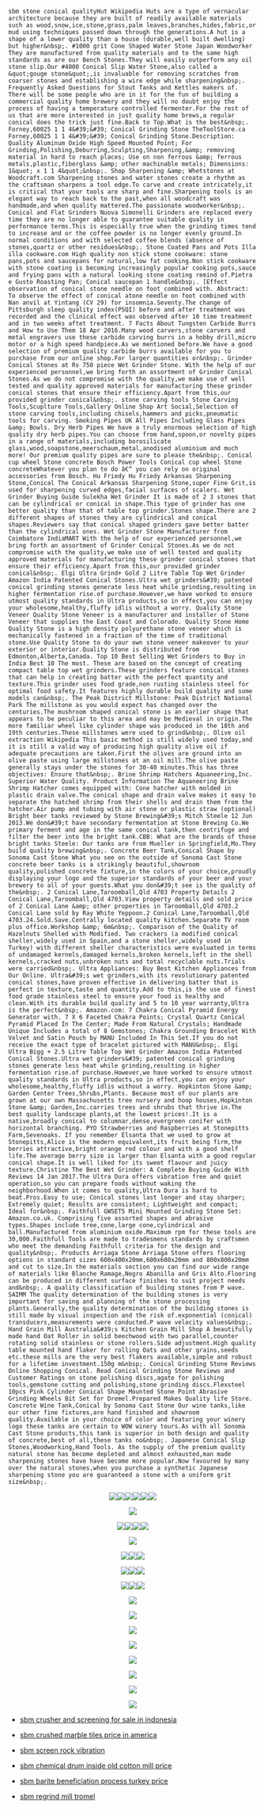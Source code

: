 
```
sbm stone conical qualityHut Wikipedia Huts are a type of vernacular architecture because they are built of readily available materials such as wood,snow,ice,stone,grass,palm leaves,branches,hides,fabric,or mud using techniques passed down through the generations.A hut is a shape of a lower quality than a house (durable,well built dwelling) but higher&nbsp;. #1000 grit Cone Shaped Water Stone Japan Woodworker They are manufactured from quality materials and to the same high standards as are our Bench Stones.They will easily outperform any oil stone slip.Our #4000 Conical Slip Water Stone,also called a &quot;gouge stone&quot;,is invaluable for removing scratches from coarser stones and establishing a wire edge while sharpening&nbsp;. Frequently Asked Questions for Stout Tanks and Kettles makers of. There will be some people who are in it for the fun of building a commercial quality home brewery and they will no doubt enjoy the process of having a temperature controlled fermenter.For the rest of us that are more interested in just quality home brews,a regular conical does the trick just fine.Back to Top.What is the best&nbsp;. Forney,60025 1 1 4&#39;&#39; Conical Grinding Stone TheToolStore.ca Forney,60025 1 1 4&#39;&#39; Conical Grinding Stone.Description: Quality Aluminum Oxide High Speed Mounted Point; For Grinding,Polishing,Deburring,Sculpting,Sharpening,&amp; removing material in hard to reach places; Use on non ferrous &amp; ferrous metals,plastic,fiberglass &amp; other machinable metals; Dimensions: 1&quot; x 1 1 4&quot;&nbsp;. Shop Sharpening &amp; Whetstones at Woodcraft.com Sharpening stones and water stones create a rhythm as the craftsman sharpens a tool edge.To carve and create intricately,it is critical that your tools are sharp and fine.Sharpening tools is an elegant way to reach back to the past,when all woodcraft was handmade,and when quality mattered.The passionate woodworker&nbsp;. Conical and Flat Grinders Nuova Simonelli Grinders are replaced every time they are no longer able to guarantee suitable quality in performance terms.This is especially true when the grinding times tend to increase and or the coffee powder is no longer evenly ground.In normal conditions and with selected coffee blends (absence of stones,quartz or other residues&nbsp;. Stone Coated Pans and Pots Illa illa cookware.com High quality non stick stone cookware: stone pans,pots and saucepans for natural,low fat cooking.Non stick cookware with stone coating is becoming increasingly popular cooking pots,sauce and frying pans with a natural looking stone coating remind of.Pietra e Gusto Roasting Pan; Conical saucepan 1 handle&nbsp;. [Effect observation of conical stone needle on foot combined with. Abstract: To observe the effect of conical atone needle on foot combined with Nan anvil at Yintang (CV 29) for insomnia.Seventy.The change of Pittsburgh sleep quality index(PSQI) before and after treatment was recorded and the clinical effect was observed after 10 time treatment and in two weeks aftet treatment. 7 Facts About Tungsten Carbide Burrs and How to Use Them 18 Apr 2016.Many wood carvers,stone carvers and metal engravers use these carbide carving burrs in a hobby drill,micro motor or a high speed handpiece.As we mentioned before.We have a good selection of premium quality carbide burrs available for you to purchase from our online shop.For larger quantities or&nbsp;. Grinder Conical Stones at Rs 750 piece Wet Grinder Stone. With the help of our experienced personnel,we bring forth an assortment of Grinder Conical Stones.As we do not compromise with the quality,we make use of well tested and quality approved materials for manufacturing these grinder conical stones that ensure their efficiency.Apart from this,our provided grinder conical&nbsp;. stone carving tools Stone Carving Tools,Scuplture Tools,Gallery Online Shop Art Social,Selection of stone carving tools,including chisels,hammers and picks,pneumatic tools for carving. Smoking Pipes UK All Pipes Including Glass Pipes &amp; Bowls. Dry Herb Pipes We have a truly enormous selection of high quality dry herb pipes.You can choose from hand,spoon,or novelty pipes in a range of materials,including borosilicate glass,wood,soapstone,meerschaum,metal,anodised aluminium and much more! Our premium quality pipes are sure to please the&nbsp;. Conical cup wheel Stone concrete Bosch Power Tools Conical cup wheel Stone concreteWhatever you plan to do â€“ you can rely on original accessories from Bosch. Hu Friedy Hu Friedy Arkansas Sharpening Stone,Conical The Conical Arkansas Sharpening Stone,super Fine Grit,is used for sharpening curved edges,facial surfaces of scalers. Wet Grinder Buying Guide Sulekha Wet Grinder It is made of 2 3 stones that can be cylindrical or conical in shape.This type of grinder has one better quality than that of table top grinder.Stones shape.There are 2 different shapes of stones they are cylindrical and conical shapes.Reviewers say that conical shaped grinders gave better batter than the cylindrical ones. Wet Grinder Stone Manufacturer from Coimbatore IndiaMART With the help of our experienced personnel,we bring forth an assortment of Grinder Conical Stones.As we do not compromise with the quality,we make use of well tested and quality approved materials for manufacturing these grinder conical stones that ensure their efficiency.Apart from this,our provided grinder conical&nbsp;. Elgi Ultra Grind+ Gold 2 Litre Table Top Wet Grinder Amazon India Patented Conical Stones.Ultra wet grinders&#39; patented conical grinding stones generate less heat while grinding,resulting in higher fermentation rise.of purchase.However,we have worked to ensure utmost quality standards in Ultra products,so in effect,you can enjoy your wholesome,healthy,fluffy idlis without a worry. Quality Stone Veneer Quality Stone Veneer is a manufacturer and installer of Stone Veneer that supplies the East Coast and Colorado. Quality Stone Home Quality Stone is a high density polyurethane stone veneer which is mechanically fastened in a fraction of the time of traditional stone.Use Quality Stone to do your own stone veneer makeover to your exterior or interior.Quality Stone is distributed from Edmonton,Alberta,Canada. Top 10 Best Selling Wet Grinders to Buy in India Best 10 The most. These are based on the concept of creating compact table top wet grinders.These grinders feature conical stones that can help in creating batter with the perfect quantity and texture.This grinder uses food grade,non rusting stainless steel for optimal food safety.It features highly durable build quality and some models can&nbsp;. The Peak District Millstone: Peak District National Park The millstone as you would expect has changed over the centuries.The mushroom shaped conical stone is an earlier shape that appears to be peculiar to this area and may be Medieval in origin.The more familiar wheel like cylinder shape was produced in the 18th and 19th centuries.These millstones were used to grind&nbsp;. Olive oil extraction Wikipedia This basic method is still widely used today,and it is still a valid way of producing high quality olive oil if adequate precautions are taken.First the olives are ground into an olive paste using large millstones at an oil mill.The olive paste generally stays under the stones for 30‑40 minutes.This has three objectives: Ensure that&nbsp;. Brine Shrimp Hatchers Aquaneering,Inc. Superior Water Quality. Product Information The Aquaneering Brine Shrimp Hatcher comes equipped with: Cone hatcher with molded in plastic drain valve.The conical shape and drain valve makes it easy to separate the hatched shrimp from their shells and drain them from the hatcher.Air pump and tubing with air stone or plastic straw (optional) Bright beer tanks reviewed by Stone Brewing&#39;s Mitch Steele 12 Jun 2013.We don&#39;t have secondary fermentation at Stone Brewing Co.We primary ferment and age in the same conical tank,then centrifuge and filter the beer into the bright tank.CBB: What are the brands of those bright tanks Steele: Our tanks are from Mueller in Springfield,Mo.They build quality brewing&nbsp;. Concrete Beer Tank,Conical Shape by Sonoma Cast Stone What you see on the outside of Sonoma Cast Stone concrete beer tanks is a strikingly beautiful,showroom quality,polished concrete fixture,in the colors of your choice,proudly displaying your logo and the superior standards of your beer and your brewery to all of your guests.What you don&#39;t see is the quality of the&nbsp;. 2 Conical Lane,Taroomball,Qld 4703 Property Details 2 Conical Lane,Taroomball,Qld 4703.View property details and sold price of 2 Conical Lane &amp; other properties in Taroomball,Qld 4703.2 Conical Lane sold by Ray White Yeppoon.2 Conical Lane,Taroomball,Qld 4703.24.Sold.Save.Centrally located quality kitchen.Separate TV room plus office.Workshop &amp; 6m&nbsp;. Comparison of the Quality of Hazelnuts Shelled with Modified. Two crackers (a modified conical sheller,widely used in Spain,and a stone sheller,widely used in Turkey) with different sheller characteristics were evaluated in terms of undamaged kernels,damaged kernels,broken kernels,left in the shell kernels,cracked nuts,unbroken nuts and total recyclable nuts.Trials were carried&nbsp;. Ultra Appliances: Buy Best Kitchen Appliances from Our Online. Ultra&#39;s wet grinders,with its revolutionary patented conical stones,have proven effective in delivering batter that is perfect in texture,taste and quantity.Add to this,is the use of finest food grade stainless steel to ensure your food is healthy and clean.With its durable build quality and 5 to 10 year warranty,Ultra is the perfect&nbsp;. Amazon.com: 7 Chakra Conical Pyramid Energy Generator with. 7 X 6 Faceted Chakra Points; Crystal Quartz Conical Pyramid Placed In The Center; Made From Natural Crystals; Handmade Unique Includes a total of 8 Gemstones; Chakra Grounding Bracelet With Velvet and Satin Pouch by MANU Included In This Set.If you do not receive the exact type of bracelet pictured with MANU&nbsp;. Elgi Ultra Bigg + 2.5 Litre Table Top Wet Grinder Amazon India Patented Conical Stones.Ultra wet grinders&#39; patented conical grinding stones generate less heat while grinding,resulting in higher fermentation rise.of purchase.However,we have worked to ensure utmost quality standards in Ultra products,so in effect,you can enjoy your wholesome,healthy,fluffy idlis without a worry. Hopkinton Stone &amp; Garden Center Trees,Shrubs,Plants. Because most of our plants are grown at our own Massachusetts tree nursery and hoop houses,Hopkinton Stone &amp; Garden,Inc.carries trees and shrubs that thrive in.The best quality landscape plants,at the lowest prices!.It is a native,broadly conical to columnar,dense,evergreen conifer with horizontal branching. PYO Strawberries and Raspberries at Stonepitts Farm,Sevenoaks. If you remember Elsanta that we used to grow at Stonepitts,Alice is the modern equivalent,its fruit being firm,the berries attractive,bright orange red colour and with a good shelf life.The average berry size is larger than Elsanta with a good regular conical shape.It is well liked for its sweet flavour and juicy texture.Christine The Best Wet Grinder: A Complete Buying Guide With Reviews 14 Jan 2017.The Ultra Dura offers vibration free and quiet operation,so you can prepare foods without waking the neighborhood.When it comes to quality,Ultra Dura is hard to beat.Pros.Easy to use; Conical stones last longer and stay sharper; Extremely quiet; Results are consistent; Lightweight and compact; Ideal for&nbsp;. Faithfull GWSET5 Mini Mounted Grinding Stone Set: Amazon.co.uk. Comprising five assorted shapes and abrasive types.Shapes include tree,cone,large cone,cylindrical and ball.Manufactured from aluminium oxide.Maximum rpm for these tools are 30,000.Faithfull Tools are made to tradesmens standards by craftsmen who meet the demanding Faithfull criteria for the design and quality&nbsp;. Products Arriaga Stone Arriaga Stone offers flooring options in standard sizes 600x400x20mm,600x600x20mm and 800x800x20mm and cut to size.In the materials section you can find our wide range of materials like Blanche Ramage,Negro Abanilla and Gris Alto.Flooring can be produced in different surface finishes to suit project needs and&nbsp;. A quality classification of building stones from P wave. SAIMM The quality determination of the building stones is very important for saving and planning of the stone processing plants.Generally,the quality determination of the building stones is still made by visual inspection and the risk of.exponential (conical) transducers,measurements were conducted.P wave velocity values&nbsp;. Hand Grain Mill Australia&#39;s Kitchen Grain Mill Shop A beautifully made hand Oat Roller in solid beechwood with two parallel,counter rotating solid stainless or stone rollers.Side adjustment.High quality table mounted hand flaker for rolling Oats and other grains,seeds etc.these mills are the very best flakers available,simple and robust for a lifetime investment.150g m&nbsp;. Conical Grinding Stone Reviews Online Shopping Conical. Read Conical Grinding Stone Reviews and Customer Ratings on stone polishing discs,agate for polishing tools,gemstone cutting and polishing,stone grinding discs.Flexsteel 10pcs Pink Cylinder Conical Shape Mounted Stone Point Abrasive Grinding Wheels Bit Set for Dremel.Prepared Makes Quality life Store. Concrete Wine Tank,Conical by Sonoma Cast Stone Our wine tanks,like our other fine fixtures,are hand finished and showroom quality.Available in your choice of color and featuring your winery logo these tanks are certain to WOW winery tours.As with all Sonoma Cast Stone products,this tank is superior in both design and quality of concrete,best of all,these tanks no&nbsp;. Japanese Conical Slip Stones,Woodworking,Hand Tools. As the supply of the premium quality natural stone has become depleted and almost exhausted,man made sharpening stones have have become more popular.Now favoured by many over the natural stones,when you purchase a synthetic Japanese sharpening stone you are guaranteed a stone with a uniform grit size&nbsp;. 
```

<div align="center">
  
<a rel="nofollow" href="https://m.shibang-china.com?f=github&k=sbm+stone+conical+quality"><img src="https://static.shibang-china.com/en/l.png"></a><img src="https://static.shibang-china.com/en/hw.png"><a rel="nofollow" href="https://m.shibang-china.com/product/?f=github&k=sbm+stone+conical+quality"><img src="https://static.shibang-china.com/en/p.png"></a><a rel="nofollow" href="https://m.shibang-china.com/cases/?f=github&k=sbm+stone+conical+quality"><img src="https://static.shibang-china.com/en/c.png"></a><a rel="nofollow" href="https://m.shibang-china.com/news/?f=github&k=sbm+stone+conical+quality"><img src="https://static.shibang-china.com/en/n.png"></a><a rel="nofollow" href="https://m.shibang-china.com?f=github&k=sbm+stone+conical+quality"><img src="https://static.shibang-china.com/en/m.png"></a>

<a rel="nofollow" href="https://m.shibang-china.com/product/?f=github&k=sbm+stone+conical+quality"><img src="https://static.shibang-china.com/en/b.jpg"></a>
  
<a rel="nofollow" href="https://m.shibang-china.com/solution-aggregate.html?f=github&k=sbm+stone+conical+quality"><img src="https://static.shibang-china.com/en/a.jpg"></a><a rel="nofollow" href="https://m.shibang-china.com/solution-mine.html?f=github&k=sbm+stone+conical+quality"><img src="https://static.shibang-china.com/en/m.jpg"></a><a rel="nofollow" href="https://m.shibang-china.com/solution-mill.html?f=github&k=sbm+stone+conical+quality"><img src="https://static.shibang-china.com/en/g.jpg"></a><a rel="nofollow" href="https://m.shibang-china.com/solution-epc.html?f=github&k=sbm+stone+conical+quality"><img src="https://static.shibang-china.com/en/e.jpg"></a>

<a rel="nofollow" href="https://m.shibang-china.com/product/?f=github&k=sbm+stone+conical+quality"><img src="https://static.shibang-china.com/en/a-p.png"></a>

<a rel="nofollow" href="https://m.shibang-china.com/product/crusher/c6x.html?f=github&k=sbm+stone+conical+quality"><img src="https://static.shibang-china.com/en/j.jpg"></a><a rel="nofollow" href="https://m.shibang-china.com/product/crusher/ci5x.html?f=github&k=sbm+stone+conical+quality"><img src="https://static.shibang-china.com/en/i.jpg"></a><a rel="nofollow" href="https://m.shibang-china.com/product/crusher/hst.html?f=github&k=sbm+stone+conical+quality"><img src="https://static.shibang-china.com/en/c.jpg"></a>

<a rel="nofollow" href="https://m.shibang-china.com/product/mill/mtw.html?f=github&k=sbm+stone+conical+quality"><img src="https://static.shibang-china.com/en/mtw.jpg"></a><a rel="nofollow" href="https://m.shibang-china.com/product/mill/scm.html?f=github&k=sbm+stone+conical+quality"><img src="https://static.shibang-china.com/en/scm.jpg"></a><a rel="nofollow" href="https://m.shibang-china.com/product/mill/lm.html?f=github&k=sbm+stone+conical+quality"><img src="https://static.shibang-china.com/en/lm.jpg"></a>

<a rel="nofollow" href="https://m.shibang-china.com/product/sand/vsi6x.html?f=github&k=sbm+stone+conical+quality"><img src="https://static.shibang-china.com/en/6x.jpg"></a><a rel="nofollow" href="https://m.shibang-china.com/product/sand/vu.html?f=github&k=sbm+stone+conical+quality"><img src="https://static.shibang-china.com/en/vu.jpg"></a><a rel="nofollow" href="https://m.shibang-china.com/product/mobile/klun.html?f=github&k=sbm+stone+conical+quality"><img src="https://static.shibang-china.com/en/k.jpg"></a>

<a rel="nofollow" href="https://m.shibang-china.com/cases/?f=github&k=sbm+stone+conical+quality"><img src="https://static.shibang-china.com/en/case.png"></a>

<a rel="nofollow" href="https://m.shibang-china.com/cases/aggregate/202.html?f=github&k=sbm+stone+conical+quality"><img src="https://static.shibang-china.com/en/c-1.jpg"></a>

<a rel="nofollow" href="https://m.shibang-china.com/cases/aggregate/203.html?f=github&k=sbm+stone+conical+quality"><img src="https://static.shibang-china.com/en/c-2.jpg"></a>

<a rel="nofollow" href="https://m.shibang-china.com/cases/mill/123.html?f=github&k=sbm+stone+conical+quality"><img src="https://static.shibang-china.com/en/c-3.jpg"></a>

<a rel="nofollow" href="https://m.shibang-china.com/contact_us.html?f=github&k=sbm+stone+conical+quality"><img src="https://static.shibang-china.com/en/contact.png"></a>

<a rel="nofollow" href="https://swt.shibang-china.com/?f=github&k=sbm+stone+conical+quality"><img src="https://static.shibang-china.com/en/chat.png"></a>

<a rel="nofollow" href="https://whatsapp.shibangsoft.com/WhatsApp.php?f=github&k=sbm+stone+conical+quality"><img src="https://static.shibang-china.com/en/whatsapp.png"></a>

<a rel="nofollow" href="https://m.shibang-china.com/?f=github&k=sbm+stone+conical+quality"><img src="https://static.shibang-china.com/en/website.png"></a>

</div>


* [sbm crusher and screening for sale in indonesia](sbm%20crusher%20and%20screening%20for%20sale%20in%20indonesia.md)

* [sbm crushed marble tiles price in america](sbm%20crushed%20marble%20tiles%20price%20in%20america.md)

* [sbm screen rock vibration](sbm%20screen%20rock%20vibration.md)

* [sbm chemical drum inside old cotton mill price](sbm%20chemical%20drum%20inside%20old%20cotton%20mill%20price.md)

* [sbm barite beneficiation process turkey price](sbm%20barite%20beneficiation%20process%20turkey%20price.md)

* [sbm regrind mill tromel](sbm%20regrind%20mill%20tromel.md)